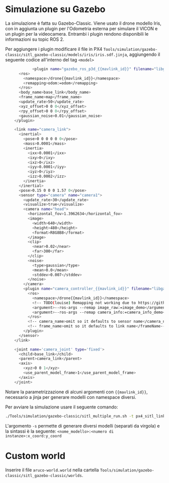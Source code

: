# Simulazione su Gazebo

La simulazione è fatta su Gazebo-Classic. Viene usato il drone modello Iris, con in aggiunta un plugin per l'Odometria esterna per simulare il VICON e un plugin per la videocamera. Entrambi i plugin rendono disponibili le informazioni su topic ROS 2. 

Per aggiungere i plugin modificare il file in PX4 `Tools/simulation/gazebo-classic/sitl_gazebo-classic/models/iris/iris.sdf.jinja`, aggiungendo il seguente codice all'interno del tag `<model>`
```bash
            <plugin name="gazebo_ros_p3d_{{mavlink_id}}" filename="libgazebo_ros_p3d.so">
      <ros>
        <namespace>/drone{{mavlink_id}}</namespace>
        <remapping>odom:=odom</remapping>
      </ros>
      <body_name>base_link</body_name>
      <frame_name>map</frame_name>
      <update_rate>50</update_rate>
      <xyz_offset>0 0 0</xyz_offset>
      <rpy_offset>0 0 0</rpy_offset>
      <gaussian_noise>0.01</gaussian_noise>
    </plugin>

    <link name="camera_link">
      <inertial>
        <pose>0 0 0 0 0 0</pose>
        <mass>0.0001</mass>
        <inertia>
          <ixx>0.0001</ixx>
          <ixy>0</ixy>
          <ixz>0</ixz>
          <iyy>0.0001</iyy>
          <iyz>0</iyz>
          <izz>0.0002</izz>
        </inertia>
      </inertial>
      <pose>0.15 0 0 0 1.57 0</pose>
      <sensor type="camera" name="camera1">
        <update_rate>30</update_rate>
        <visualize>true</visualize>
        <camera name="head">
          <horizontal_fov>1.3962634</horizontal_fov>
          <image>
            <width>640</width>
            <height>480</height>
            <format>R8G8B8</format>
          </image>
          <clip>
            <near>0.02</near>
            <far>300</far>
          </clip>
          <noise>
            <type>gaussian</type>
            <mean>0.0</mean>
            <stddev>0.007</stddev>
          </noise>
        </camera>
        <plugin name="camera_controller_{{mavlink_id}}" filename="libgazebo_ros_camera.so">
          <ros>
            <namespace>/drone{{mavlink_id}}</namespace>
            <!-- TODO(louise) Remapping not working due to https://github.com/ros-perception/image_common/issues/93 -->
            <argument>--ros-args --remap image_raw:=image_demo</argument>
            <argument>--ros-args --remap camera_info:=camera_info_demo</argument>
          </ros>
          <!-- camera_name>omit so it defaults to sensor name</camera_name-->
          <!-- frame_name>omit so it defaults to link name</frameName-->
        </plugin>
      </sensor>
    </link>

    <joint name='camera_joint' type='fixed'>
      <child>base_link</child>
      <parent>camera_link</parent>
      <axis>
        <xyz>0 0 1</xyz>
        <use_parent_model_frame>1</use_parent_model_frame>
      </axis>
    </joint>
```

Notare la parametrizzazione di alcuni argomenti con `{{mavlink_id}}`, necessario a jinja per generare modelli con namespace diversi. 

Per avviare la simulazione usare il seguente comando:
```bash
./Tools/simulation/gazebo-classic/sitl_multiple_run.sh -t px4_sitl_links -w aruco-world -s iris:1:1:1,iris:1:-1:1,iris:1:-1:-1
```
L'argomento `-s` permette di generare diversi modelli (separati da virgola) e la sintassi è la seguente: `<nome_modello>:<numero di instanze>:x_coord:y_coord`

# Custom world
Inserire il file `aruco-world.world` nella cartella `Tools/simulation/gazebo-classic/sitl_gazebo-classic/worlds`. 